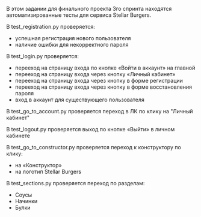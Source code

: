 В этом задании для финального проекта 3го спринта находятся автоматизированные тесты для сервиса Stellar Burgers.

В test_registration.py проверяется:
* успешная регистрация нового пользователя
* наличие ошибки для некорректного пароля

В test_login.py проверяется:
* перееход на страницу входа по кнопке «Войти в аккаунт» на главной
* перееход на страницу входа через кнопку «Личный кабинет»
* перееход на страницу входа через кнопку в форме регистрации
* перееход на страницу входа через кнопку в форме восстановления пароля
* вход в аккаунт для существующего пользователя

В test_go_to_account.py проверяется переход в ЛК по клику на "Личный кабинет"

В test_logout.py проверяется выход по кнопке «Выйти» в личном кабинете

В test_go_to_constructor.py проверяется переход к конструктору по клику:
* на «Конструктор»
* на логотип Stellar Burgers

В test_sections.py проверяется переход по разделам:
* Соусы
* Начинки
* Булки
